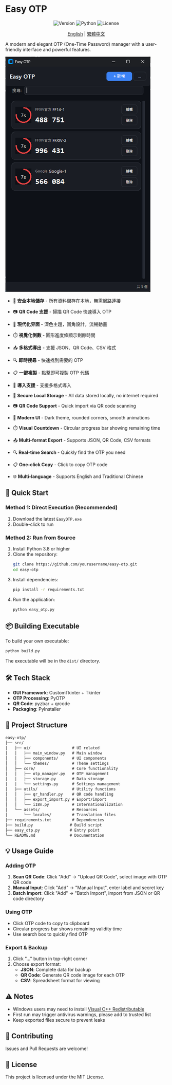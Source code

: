 # Easy OTP

<p align="center">
  <img src="https://img.shields.io/badge/version-2.1.0-blue.svg" alt="Version">
  <img src="https://img.shields.io/badge/python-3.8+-green.svg" alt="Python">
  <img src="https://img.shields.io/badge/license-MIT-orange.svg" alt="License">
</p>

<p align="center">
  <a href="./README.md">English</a> | <a href="./README.zh-TW.md">繁體中文</a>
</p>

A modern and elegant OTP (One-Time Password) manager with a user-friendly interface and powerful features.

![demo](demo.png)

- 🔐 **安全本地儲存** - 所有資料儲存在本地，無需網路連接
- 📷 **QR Code 支援** - 掃描 QR Code 快速導入 OTP
- 🎨 **現代化界面** - 深色主題，圓角設計，流暢動畫
- ⏱️ **視覺化倒數** - 圓形進度條顯示剩餘時間
- 📤 **多格式導出** - 支援 JSON、QR Code、CSV 格式
- 🔍 **即時搜尋** - 快速找到需要的 OTP
- 📋 **一鍵複製** - 點擊即可複製 OTP 代碼
- 🎯 **導入支援** - 支援多格式導入

- 🔐 **Secure Local Storage** - All data stored locally, no internet required
- 📷 **QR Code Support** - Quick import via QR code scanning
- 🎨 **Modern UI** - Dark theme, rounded corners, smooth animations
- ⏱️ **Visual Countdown** - Circular progress bar showing remaining time
- 📤 **Multi-format Export** - Supports JSON, QR Code, CSV formats
- 🔍 **Real-time Search** - Quickly find the OTP you need
- 📋 **One-click Copy** - Click to copy OTP code
- 🌐 **Multi-language** - Supports English and Traditional Chinese

## 🚀 Quick Start

### Method 1: Direct Execution (Recommended)

1. Download the latest `EasyOTP.exe`
2. Double-click to run

### Method 2: Run from Source

1. Install Python 3.8 or higher
2. Clone the repository:
   ```bash
   git clone https://github.com/yourusername/easy-otp.git
   cd easy-otp
   ```
3. Install dependencies:
   ```bash
   pip install -r requirements.txt
   ```
4. Run the application:
   ```bash
   python easy_otp.py
   ```

## 📦 Building Executable

To build your own executable:

```bash
python build.py
```

The executable will be in the `dist/` directory.

## 🛠️ Tech Stack

- **GUI Framework**: CustomTkinter + Tkinter
- **OTP Processing**: PyOTP
- **QR Code**: pyzbar + qrcode
- **Packaging**: PyInstaller

## 📂 Project Structure

```
easy-otp/
├── src/
│   ├── ui/                  # UI related
│   │   ├── main_window.py   # Main window
│   │   ├── components/      # UI components
│   │   └── themes/          # Theme settings
│   ├── core/                # Core functionality
│   │   ├── otp_manager.py   # OTP management
│   │   ├── storage.py       # Data storage
│   │   └── settings.py      # Settings management
│   ├── utils/               # Utility functions
│   │   ├── qr_handler.py    # QR code handling
│   │   ├── export_import.py # Export/import
│   │   └── i18n.py          # Internationalization
│   └── assets/              # Resources
│       └── locales/         # Translation files
├── requirements.txt         # Dependencies
├── build.py                # Build script
├── easy_otp.py             # Entry point
└── README.md               # Documentation
```

## 💡 Usage Guide

### Adding OTP

1. **Scan QR Code**: Click "Add" → "Upload QR Code", select image with OTP QR code
2. **Manual Input**: Click "Add" → "Manual Input", enter label and secret key
3. **Batch Import**: Click "Add" → "Batch Import", import from JSON or QR code directory

### Using OTP

- Click OTP code to copy to clipboard
- Circular progress bar shows remaining validity time
- Use search box to quickly find OTP

### Export & Backup

1. Click "..." button in top-right corner
2. Choose export format:
   - **JSON**: Complete data for backup
   - **QR Code**: Generate QR code image for each OTP
   - **CSV**: Spreadsheet format for viewing

## ⚠️ Notes

- Windows users may need to install [Visual C++ Redistributable](https://learn.microsoft.com/en-us/cpp/windows/latest-supported-vc-redist?view=msvc-170)
- First run may trigger antivirus warnings, please add to trusted list
- Keep exported files secure to prevent leaks

## 🤝 Contributing

Issues and Pull Requests are welcome!

## 📄 License

This project is licensed under the MIT License.